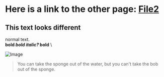 # Here is a link to the other page: [File2](https://raleighborder2.github.io/cse15l-lab-reports/file2.html)
## This text looks different
normal text. \
__bold _bold italic?_ bold__ \

![Image]([http://url/a.png](https://petapixel.com/assets/uploads/2022/07/DALLEcopy.jpg)https://petapixel.com/assets/uploads/2022/07/DALLEcopy.jpg)

>You can take the sponge out of the water, but you can't take the bob out of the sponge. 
